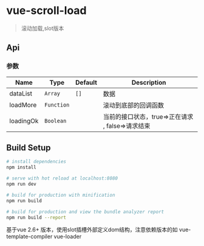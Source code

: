 # vue-scroll-load

> 滚动加载,slot版本

## Api
### 参数
| Name             | Type      | Default      | Description                                                        |
|------------------|-----------|--------------|--------------------------------------------------------------------|
| dataList         | `Array`   | `[]`          | 数据        |
| loadMore         | `Function`|               | 滚动到底部的回调函数   |
| loadingOk        | `Boolean` |               | 当前的接口状态，true=>正在请求 , false=>请求结束 |

## Build Setup

``` bash
# install dependencies
npm install

# serve with hot reload at localhost:8080
npm run dev

# build for production with minification
npm run build

# build for production and view the bundle analyzer report
npm run build --report
```

基于vue 2.6+ 版本，使用slot插槽外部定义dom结构，注意依赖版本的如 vue-template-compiler vue-loader

